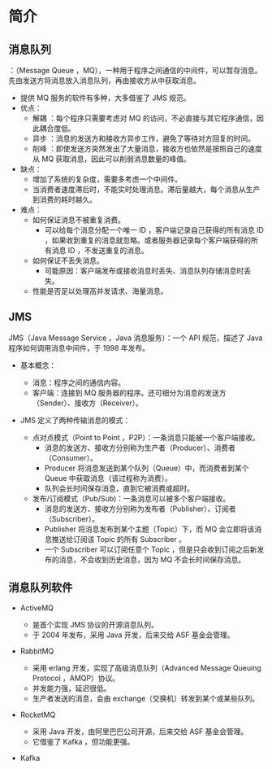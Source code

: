 # 简介

## 消息队列

：（Message Queue ，MQ），一种用于程序之间通信的中间件，可以暂存消息。先由发送方将消息放入消息队列，再由接收方从中获取消息。
- 提供 MQ 服务的软件有多种，大多借鉴了 JMS 规范。
- 优点：
  - 解耦 ：每个程序只需要考虑对 MQ 的访问，不必直接与其它程序通信，因此耦合度低。
  - 异步 ：消息的发送方和接收方异步工作，避免了等待对方回复的时间。
  - 削峰 ：即使发送方突然发出了大量消息，接收方也依然是按照自己的速度从 MQ 获取消息，因此可以削弱消息数量的峰值。
- 缺点：
  - 增加了系统的复杂度，需要多考虑一个中间件。
  - 当消费者速度滞后时，不能实时处理消息。滞后量越大，每个消息从生产到消费的耗时越久。
- 难点：
  - 如何保证消息不被重复消费。
    - 可以给每个消息分配一个唯一 ID ，客户端记录自己获得的所有消息 ID ，如果收到重复的消息就忽略。或者服务器记录每个客户端获得的所有消息 ID ，不发送重复的消息。
  - 如何保证不丢失消息。
    - 可能原因：客户端发布或接收消息时丢失、消息队列存储消息时丢失。
  - 性能是否足以处理高并发请求、海量消息。

## JMS

JMS（Java Message Service ，Java 消息服务）：一个 API 规范，描述了 Java 程序如何调用消息中间件，于 1998 年发布。
- 基本概念：
  - 消息：程序之间的通信内容。
  - 客户端：连接到 MQ 服务器的程序。还可细分为消息的发送方（Sender）、接收方（Receiver）。

- JMS 定义了两种传输消息的模式：
  - 点对点模式（Point to Point ，P2P）：一条消息只能被一个客户端接收。
    - 消息的发送方、接收方分别称为生产者（Producer）、消费者（Consumer）。
    - Producer 将消息发送到某个队列（Queue）中，而消费者到某个 Queue 中获取消息（该过程称为消费）。
    - 队列会长时间保存消息，直到它被消费或超时。
  - 发布/订阅模式（Pub/Sub)：一条消息可以被多个客户端接收。
    - 消息的发送方、接收方分别称为发布者（Publisher）、订阅者（Subscriber）。
    - Publisher 将消息发布到某个主题（Topic）下，而 MQ 会立即将该消息推送给订阅该 Topic 的所有 Subscriber 。
    - 一个 Subscriber 可以订阅任意个 Topic ，但是只会收到订阅之后新发布的消息，不会收到历史消息，因为 MQ 不会长时间保存消息。

## 消息队列软件

- ActiveMQ
  - 是首个实现 JMS 协议的开源消息队列。
  - 于 2004 年发布，采用 Java 开发，后来交给 ASF 基金会管理。

- RabbitMQ
  - 采用 erlang 开发，实现了高级消息队列（Advanced Message Queuing Protocol ，AMQP）协议。
  - 并发能力强，延迟很低。
  - 生产者发送的消息，会由 exchange（交换机）转发到某个或某些队列。

- RocketMQ
  - 采用 Java 开发，由阿里巴巴公司开源，后来交给 ASF 基金会管理。
  - 它借鉴了 Kafka ，但功能更强。

- Kafka
